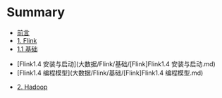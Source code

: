 # Summary

* [前言](README.md)
* [1. Flink]()
* [1.1 基础]()
 - [Flink1.4 安装与启动](大数据/Flink/基础/[Flink]Flink1.4 安装与启动.md)
 - [Flink1.4 编程模型](大数据/Flink/基础/[Flink]Flink1.4 编程模型.md)
* [2. Hadoop](catalog/flink.md)
